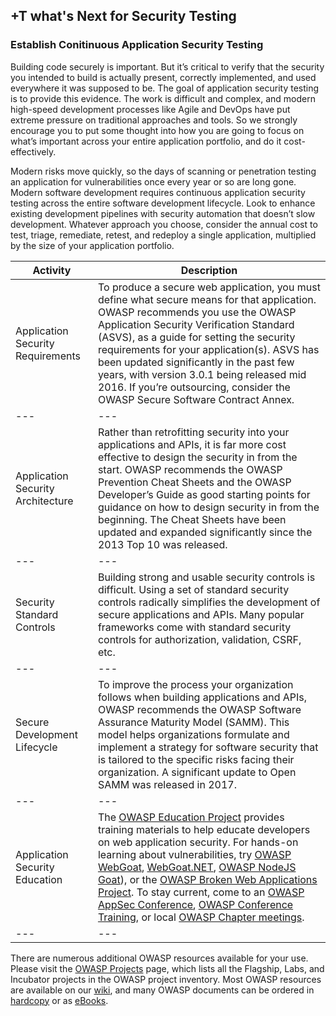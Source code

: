 ## +T what's Next for Security Testing

### Establish Conitinuous Application Security Testing

Building code securely is important. But it’s critical to verify that the security you intended to build is actually present, correctly implemented, and used everywhere it was supposed to be. The goal of application security testing is to provide this evidence. The work is difficult and complex, and modern high-speed development processes like Agile and DevOps have put extreme pressure on traditional approaches and tools. So we strongly encourage you to put some thought into how you are going to focus on what’s important across your entire application portfolio, and do it cost-effectively.

Modern risks move quickly, so the days of scanning or penetration testing an application for vulnerabilities once every year or so are long gone. Modern software development requires continuous application security testing across the entire software development lifecycle. Look to enhance existing development pipelines with security automation that doesn’t slow development. Whatever approach you choose, consider the annual cost to test, triage, remediate, retest, and redeploy a single application, multiplied by the size of your application portfolio. 

| Activity | Description |
| --- | --- |
| Application Security Requirements | To produce a secure web application, you must define what secure means for that application. OWASP recommends you use the OWASP Application Security Verification Standard (ASVS), as a guide for setting the security requirements for your application(s). ASVS has been updated significantly in the past few years, with version 3.0.1 being released mid 2016. If you’re outsourcing, consider the OWASP Secure Software Contract Annex.|
| --- | --- |
| Application Security Architecture | Rather than retrofitting security into your applications and APIs, it is far more cost effective to design the security in from the start. OWASP recommends the OWASP Prevention Cheat Sheets and the OWASP Developer’s Guide as good starting points for guidance on how to design security in from the beginning. The Cheat Sheets have been updated and expanded significantly since the 2013 Top 10 was released. |
| --- | --- |
| Security Standard Controls | Building strong and usable security controls is difficult. Using a set of standard security controls radically simplifies the development of secure applications and APIs. Many popular frameworks come with standard security controls for authorization, validation, CSRF, etc.|
| --- | --- |
| Secure Development Lifecycle | To improve the process your organization follows when building applications and APIs, OWASP recommends the OWASP Software Assurance Maturity Model (SAMM). This model helps organizations formulate and implement a strategy for software security that is tailored to the specific risks facing their organization. A significant update to Open SAMM was released in 2017.|
| --- | --- |
| Application Security Education | The [OWASP Education Project](https://www.owasp.org/index.php/Category:OWASP_Education_Project) provides training materials to help educate developers on web application security. For hands-on learning about vulnerabilities, try [OWASP WebGoat](https://www.owasp.org/index.php/WebGoat), [WebGoat.NET](https://www.owasp.org/index.php/Category:OWASP_WebGoat.NET), [OWASP NodeJS Goat](https://www.owasp.org/index.php/OWASP_Node_js_Goat_Project)), or the [OWASP Broken Web Applications Project](https://www.owasp.org/index.php/OWASP_Broken_Web_Applications_Project). To stay current, come to an [OWASP AppSec Conference](https://www.owasp.org/index.php/Category:OWASP_AppSec_Conference), [OWASP Conference Training](TBA), or local [OWASP Chapter meetings](https://www.owasp.org/index.php/Category:OWASP_Chapter).|
| --- | --- |

There are numerous additional OWASP resources available for your use. Please visit the [OWASP Projects](https://www.owasp.org/index.php/Projects) page, which lists all the Flagship, Labs, and Incubator projects in the OWASP project inventory. Most OWASP resources are available on our [wiki](https://www.owasp.org/), and many OWASP documents can be ordered in [hardcopy](http://stores.lulu.com/owasp) or as [eBooks](http://stores.lulu.com/owasp).
